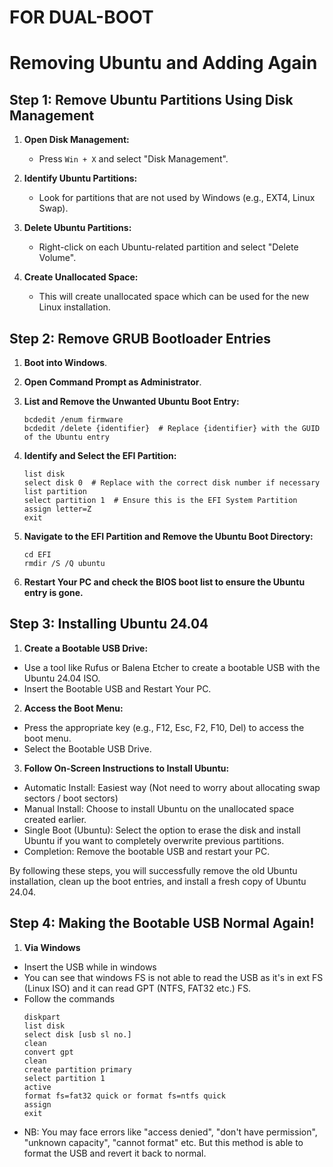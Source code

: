 # FOR DUAL-BOOT

# Removing Ubuntu and Adding Again

## Step 1: Remove Ubuntu Partitions Using Disk Management

1. **Open Disk Management:**
   - Press `Win + X` and select "Disk Management".

2. **Identify Ubuntu Partitions:**
   - Look for partitions that are not used by Windows (e.g., EXT4, Linux Swap).

3. **Delete Ubuntu Partitions:**
   - Right-click on each Ubuntu-related partition and select "Delete Volume".

4. **Create Unallocated Space:**
   - This will create unallocated space which can be used for the new Linux installation.

## Step 2: Remove GRUB Bootloader Entries

1. **Boot into Windows**.

2. **Open Command Prompt as Administrator**.

3. **List and Remove the Unwanted Ubuntu Boot Entry:**
   ```shell
   bcdedit /enum firmware
   bcdedit /delete {identifier}  # Replace {identifier} with the GUID of the Ubuntu entry

4. **Identify and Select the EFI Partition:**
    ```diskpart
    list disk
    select disk 0  # Replace with the correct disk number if necessary
    list partition
    select partition 1  # Ensure this is the EFI System Partition
    assign letter=Z
    exit

5. **Navigate to the EFI Partition and Remove the Ubuntu Boot Directory:**
    ```Z:
    cd EFI
    rmdir /S /Q ubuntu
 
6. **Restart Your PC and check the BIOS boot list to ensure the Ubuntu entry is gone.**

## Step 3: Installing Ubuntu 24.04

1. **Create a Bootable USB Drive:**

- Use a tool like Rufus or Balena Etcher to create a bootable USB with the Ubuntu 24.04 ISO.
- Insert the Bootable USB and Restart Your PC.

2. **Access the Boot Menu:**

- Press the appropriate key (e.g., F12, Esc, F2, F10, Del) to access the boot menu.
- Select the Bootable USB Drive.

3. **Follow On-Screen Instructions to Install Ubuntu:**

- Automatic Install: Easiest way (Not need to worry about allocating swap sectors / boot sectors)
- Manual Install: Choose to install Ubuntu on the unallocated space created earlier.
- Single Boot (Ubuntu): Select the option to erase the disk and install Ubuntu if you want to completely overwrite previous partitions.
- Completion: Remove the bootable USB and restart your PC.

By following these steps, you will successfully remove the old Ubuntu installation, clean up the boot entries, and install a fresh copy of Ubuntu 24.04.

## Step 4: Making the Bootable USB Normal Again!

1. **Via Windows**
- Insert the USB while in windows 
- You can see that windows FS is not able to read the USB as it's in ext FS (Linux ISO) and it can read GPT (NTFS, FAT32 etc.) FS.
- Follow the commands
    ```Open CMD in Administrator Mode
    diskpart
    list disk
    select disk [usb sl no.]
    clean
    convert gpt
    clean
    create partition primary
    select partition 1
    active
    format fs=fat32 quick or format fs=ntfs quick
    assign
    exit
- NB: You may face errors like "access denied", "don't have permission", "unknown capacity", "cannot format" etc. But this method is able to format the USB and revert it back to normal.


